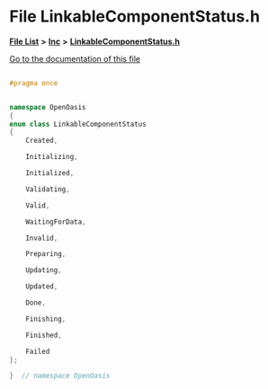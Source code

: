

# File LinkableComponentStatus.h

[**File List**](files.md) **>** [**Inc**](dir_e48a3e9a07fc2444cdac51c67822643f.md) **>** [**LinkableComponentStatus.h**](_linkable_component_status_8h.md)

[Go to the documentation of this file](_linkable_component_status_8h.md)


```C++

#pragma once


namespace OpenOasis
{
enum class LinkableComponentStatus
{
    Created,

    Initializing,

    Initialized,

    Validating,

    Valid,

    WaitingForData,

    Invalid,

    Preparing,

    Updating,

    Updated,

    Done,

    Finishing,

    Finished,

    Failed
};

}  // namespace OpenOasis
```


